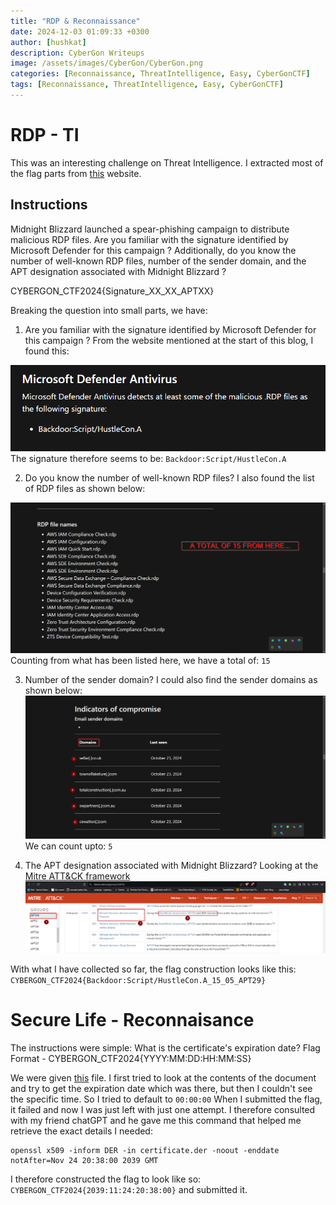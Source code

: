 ```yaml
---
title: "RDP & Reconnaissance"
date: 2024-12-03 01:09:33 +0300
author: [hushkat]
description: CyberGon Writeups
image: /assets/images/CyberGon/CyberGon.png
categories: [Reconnaissance, ThreatIntelligence, Easy, CyberGonCTF]
tags: [Reconnaissance, ThreatIntelligence, Easy, CyberGonCTF]
---
```


# RDP - TI

This was an interesting challenge on Threat Intelligence. I extracted most of the flag parts from [this](https://www.microsoft.com/en-us/security/blog/2024/10/29/midnight-blizzard-conducts-large-scale-spear-phishing-campaign-using-rdp-files/) website. 

## Instructions
Midnight Blizzard launched a spear-phishing campaign to distribute malicious RDP files. Are you familiar with the signature identified by Microsoft Defender for this campaign ? Additionally, do you know the number of well-known RDP files, number of the sender domain, and the APT designation associated with Midnight Blizzard ?

CYBERGON_CTF2024{Signature_XX_XX_APTXX}

Breaking the question into small parts, we have:

1. Are you familiar with the signature identified by Microsoft Defender for this campaign ?
From the website mentioned at the start of this blog, I found this:

![MSDefender](/assets/images/CyberGon/DefenderSignature.png)
The signature therefore seems to be: `Backdoor:Script/HustleCon.A`

2. Do you know the number of well-known RDP files?
I also found the list of RDP files as shown below:

![RDPfiles](/assets/images/CyberGon/RDP_files.png)
Counting from what has been listed here, we have a total of: `15`

3. Number of the sender domain?
I could also find the sender domains as shown below:
![Domains](/assets/images/CyberGon/Domains.png)
We can count upto: `5`

4. The APT designation associated with Midnight Blizzard?
Looking at the [Mitre ATT&CK framework](https://attack.mitre.org/groups/G0016/)
![APT29](/assets/images/CyberGon/APT29.png)

With what I have collected so far, the flag construction looks like this:
`CYBERGON_CTF2024{Backdoor:Script/HustleCon.A_15_05_APT29}`

# Secure Life - Reconnaisance

The instructions were simple:
What is the certificate's expiration date?
Flag Format - CYBERGON_CTF2024{YYYY:MM:DD:HH:MM:SS}

We were given [this](https://drive.google.com/file/d/1sRcUH_6uJKUP09difX1LLW4PIQ43Ub7z/view?usp=sharing) file. I first tried to look at the contents of the document and try to get the expiration date which was there, but then I couldn't see the specific time. So I tried to default to `00:00:00` When I submitted the flag, it failed and now I was just left with just one attempt. I therefore consulted with my friend chatGPT and he gave me this command that helped me retrieve the exact details I needed:

```
openssl x509 -inform DER -in certificate.der -noout -enddate
notAfter=Nov 24 20:38:00 2039 GMT
```
I therefore constructed the flag to look like so: `CYBERGON_CTF2024{2039:11:24:20:38:00}` and submitted it.
